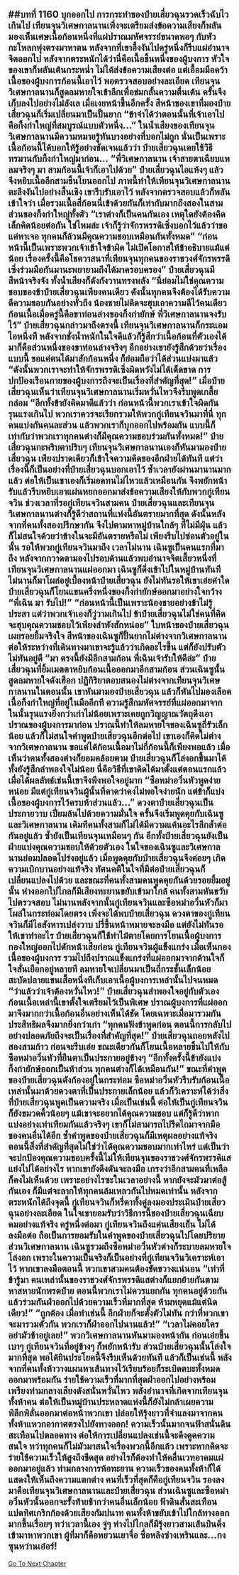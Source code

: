##บทที่ 1160 บุกออกไป
การกระทำของป๋ายเสี่ยวฉุนรวดเร็วฉับไวเกินไป เทียนจุนวิเศษกาลนานเพิ่งจะเตรียมส่งข้อความเสียงก็พลันมองเห็นเศษเนื้อก้อนหนึ่งที่แผ่ปราณมหัศจรรย์ขนาดพอๆ กับหัวกะโหลกพุ่งตรงมาหาตน
หลังจากที่เขาอึ้งงันไปครู่หนึ่งก็รีบแผ่อำนาจจิตออกไป หลังจากตระหนักได้ว่านี่คือเนื้อชิ้นหนึ่งของผู้บงการ หัวใจของเขาก็พลันเต้นกระหน่ำ ไม่ได้ส่งข้อความเสียงต่อ แต่เอื้อมมือคว้าเนื้อของผู้บงการก้อนนี้เอาไว้ พอตรวจสอบอย่างละเอียด เทียนจุนวิเศษกาลนานก็สูดลมหายใจเข้าลึกเพื่อข่มกลั้นความตื่นเต้น ครั้นจึงเก็บลงไปอย่างไม่ลังเล เมื่อเงยหน้าขึ้นอีกครั้ง สีหน้าของเขาที่มองป๋ายเสี่ยวฉุนก็เริ่มเปลี่ยนมาเป็นปั้นยาก
“ข้าจำได้ว่าตอนนั้นที่เจ้าเอาไป คือกิ้งก่าใหญ่ที่สมบูรณ์แบบตัวหนึ่ง...” ในน้ำเสียงของเทียนจุนวิเศษกาลนานมีความหมายรู้ทันบางอย่างที่บอกไม่ถูก นั่นเป็นเพราะเนื้อก้อนนี้ได้บอกให้รู้อย่างชัดเจนแล้วว่า ป๋ายเสี่ยวฉุนเคยใช้วิธีทรมานกับกิ้งก่าใหญ่มาก่อน...
“พี่วิเศษกาลนาน เจ้าสายตาเฉียบแหลมจริงๆ มา สามก้อนนี้เจ้าก็เอาไปด้วย” ป๋ายเสี่ยวฉุนไอแห้งๆ แล้วจึงหยิบเนื้ออีกสามชิ้นโยนออกไป
ภาพนี้ทำให้เทียนจุนวิเศษกาลนานตะลึงงันไปอย่างสิ้นเชิง เขารีบรับเอาไว้ หลังจากตรวจสอบแล้วก็พลันเข้าใจว่า เมื่อรวมเนื้อสี่ก้อนนี่เข้าด้วยกันก็เท่ากับมากถึงสองในสามส่วนของกิ้งก่าใหญ่ทั้งตัว
“เราต่างก็เป็นคนกันเอง เหตุใดยังต้องคิดเล็กคิดน้อยต่อกัน ใช่ไหมล่ะ เจ้าก็รู้ว่าจักรพรรดิเซิ่งบอกไว้แล้วว่าขอแค่หาเจอ ทุกคนก็ล้วนมีคุณความชอบเหมือนกันทั้งหมด”
“ก่อนหน้านี้เป็นเพราะพวกเจ้าเข้าใจข้าผิด ไม่เปิดโอกาสให้ข้าอธิบายแม้แต่น้อย เรื่องครั้งนี้คือโชควาสนาที่เทียนจุนทุกคนของราชวงศ์จักรพรรดิเซิ่งร่วมมือกันมานะพยายามถึงได้มาครอบครอง” ป๋ายเสี่ยวฉุนมีสีหน้าจริงจัง ทั้งน้ำเสียงก็ดังกังวานทรงพลัง
“นี่ย่อมไม่ใช่คุณความชอบของข้าป๋ายเสี่ยวฉุนเพียงคนเดียว ดังนั้นทุกคนจึงต้องได้รับความดีความชอบกันอย่างทั่วถึง น้องชายไม่คิดจะฮุบเอาความดีไว้คนเดียว ก้อนเนื้อเมื่อครู่นี้คือขาท่อนล่างของกิ้งก่ายักษ์ พี่วิเศษกาลนานจงรับไว้” ป๋ายเสี่ยวฉุนกล่าวมาถึงตรงนี้ เทียนจุนวิเศษกาลนานก็กระแอมไอหนึ่งที หลังจากชั่งน้ำหนักในใจดีแล้วก็รู้สึกว่าเนื้อก้อนที่ตัวเองได้มาก็คือส่วนหนึ่งของขาท่อนล่างจริงๆ อีกอย่างเขายังรู้สึกด้วยว่าเรื่องแบบนี้ ขอแค่ตนได้มาสักก้อนหนึ่ง ก็ย่อมถือว่าได้ส่วนแบ่งมาแล้ว
“ดังนั้นพวกเราจะทำให้จักรพรรดิเซิ่งผิดหวังไม่ได้เด็ดขาด การปกป้องเรือนกายของผู้บงการถึงจะเป็นเรื่องที่สำคัญที่สุด!” เมื่อป๋ายเสี่ยวฉุนเห็นว่าเทียนจุนวิเศษกาลนานเริ่มหวั่นไหวจึงรีบพูดเกลี้ยกล่อม
“อีกทั้งข้ายังคิดมาดีแล้วว่า ก่อนหน้านี้พวกเราเข้าใจผิดกันรุนแรงเกินไป พวกเราควรจะเรียกรวมให้พวกกู่เทียนจวินมาที่นี่ ทุกคนแบ่งกันคนละส่วน แล้วพวกเราก็บุกออกไปพร้อมกัน แบบนี้ก็เท่ากับว่าพวกเราทุกคนต่างก็มีคุณความชอบร่วมกันทั้งหมด!” ป๋ายเสี่ยวฉุนกะพริบตาปริบๆ เทียนจุนวิเศษกาลนานเองก็หันมามองป๋ายเสี่ยวฉุน เพียงปราดเดียวก็เข้าใจความคิดของอีกฝ่ายได้ทันที
แต่ว่าเรื่องนี้ก็เป็นอย่างที่ป๋ายเสี่ยวฉุนบอกเอาไว้ ซ้ำเวลายังผ่านมานานมากแล้ว ต่อให้เป็นเขาเองก็เริ่มอดทนไม่ไหวแล้วเหมือนกัน จึงพยักหน้ารับแล้วรีบหยิบเอาแผ่นหยกออกมาส่งข้อความเสียงให้กับพวกกู่เทียนจวิน
ช่วงเวลาที่รอกู่เทียนจวินสามคน ป๋ายเสี่ยวฉุนและเทียนจุนวิเศษกาลนานต่างก็รู้ดีว่าสถานที่แห่งนี้อันตรายมากที่สุด ดังนั้นหลังจากที่คนทั้งสองปรึกษากัน จึงไปตามหาหมู่บ้านใกล้ๆ ที่ไม่มีฝุ่น แล้วก็ไม่สนใจด้วยว่าข้างในจะมีอันตรายหรือไม่ เพียงรีบไปซ่อนตัวอยู่ในนั้น รอให้พวกกู่เทียนจวินมาถึง
เวลาไม่นาน เฉินซูเป็นคนแรกที่มาถึง หลังจากกวาดตามองไปรอบด้านแล้วพบอำนาจจิตเสี้ยวหนึ่งที่เทียนจุนวิเศษกาลนานแผ่ออกมา เฉินซูก็ดิ่งเข้าไปในหมู่บ้านทันที ไม่นานก็มาโผล่อยู่เบื้องหน้าป๋ายเสี่ยวฉุน
ยังไม่ทันรอให้เขาเอ่ยคำใด ป๋ายเสี่ยวฉุนก็โยนแขนครึ่งหนึ่งของกิ้งก่ายักษ์ออกมาอย่างใจกว้าง
“พี่เฉิน มา รับไป!”
“ก่อนหน้านี้เป็นเพราะน้องชายอย่างข้าไม่รู้ประสา แต่ว่าพวกเจ้าเองก็วู่วามเกินไป ข้าป๋ายเสี่ยวฉุนไม่ใช่คนที่คิดจะฮุบคุณความชอบไว้เพียงลำพังสักหน่อย” ใบหน้าของป๋ายเสี่ยวฉุนเผยรอยยิ้มจริงใจ สีหน้าของเฉินซูก็ปั้นยากไม่ต่างจากวิเศษกาลนาน ต่อให้ระหว่างที่เดินทางมาเขาจะรู้แล้วว่าเกิดอะไรขึ้น แต่ก็ยังปรับตัวไม่ทันอยู่ดี
“มา ตรงนี้ยังมีอีกสามก้อน พี่เฉินเจ้ารับให้ดีล่ะ” ป๋ายเสี่ยวฉุนที่ยิ้มเมตตาหยิบก้อนเนื้อออกมาอีกสามก้อน ส่วนเฉินซูนั้นสูดลมหายใจดังเฮือก ปฏิกิริยาตอบสนองไม่ต่างจากเทียนจุนวิเศษกาลนานในตอนนั้น
เขาหันมามองป๋ายเสี่ยวฉุน แล้วก็หันไปมองเลือดเนื้อกิ้งก่าใหญ่ที่อยู่ในมืออีกที ความรู้สึกมหัศจรรย์ที่แผ่ออกมาจากในนั้นรุนแรงยิ่งกว่าเก่าไม่น้อยเพราะเคยถูกวิญญาณวัตถุดึงเอาปราณของผู้บงการมาก่อน ปราณนี้ทำให้ลมหายใจของเฉินซูถี่รัวเล็กน้อย แล้วก็ไม่สนใจคำพูดป๋ายเสี่ยวฉุนอีกต่อไป เขาเองก็คิดไม่ต่างจากวิเศษกาลนาน ขอแค่ได้ก้อนเนื้อมาไม่กี่ก้อนนี้ก็เพียงพอแล้ว
เมื่อเห็นว่าคนทั้งสองต่างก็ยอมคล้อยตาม ป๋ายเสี่ยวฉุนก็โล่งอกขึ้นมาได้ ทั้งยังรู้สึกลำพองใจไม่น้อย นี่คือวิธีที่เขาคิดได้มาตั้งแต่ตอนแรกแล้ว เมื่อได้ผลลัพธ์เช่นนี้เขาจึงพึงพอใจอยู่มาก
“ซือหม่าอวิ๋นหัวพูดง่ายหน่อย มีแต่กู่เทียนจวินผู้นั้นที่คาดว่าคงไม่พอใจง่ายนัก แต่ข้าก็แบ่งเนื้อของผู้บงการไว้ครบห้าส่วนแล้ว...” ดวงตาป๋ายเสี่ยวฉุนเป็นประกายวาบ เปี่ยมล้นไปด้วยความมั่นใจ ครั้นจึงเริ่มพูดคุยกับเฉินซูและวิเศษกาลนาน
เดิมทีคนทั้งสามก็ไม่ได้มีความแค้นอะไรลึกล้ำต่อกันอยู่แล้ว ซ้ำยังเป็นเทียนจุนเหมือนๆ กัน อีกทั้งป๋ายเสี่ยวฉุนยังเป็นฝ่ายแบ่งคุณความชอบให้ด้วยตัวเอง ในใจของเฉินซูและวิเศษกาลนานย่อมปลอดโปร่งอยู่แล้ว เมื่อพูดคุยกับป๋ายเสี่ยวฉุนจึงค่อยๆ เกิดความเบิกบานอย่างแท้จริง ทัศนคติในใจที่มีต่อป๋ายเสี่ยวฉุนก็เปลี่ยนแปลงไปด้วย
และขณะที่คนทั้งสามคนพูดคุยกันด้วยรอยยิ้มอยู่นั้น ห่างออกไปไกลก็มีเสียงทะยานขยับเข้ามาใกล้ คนทั้งสามหันขวับไปตรวจสอบ ไม่นานหลังจากนั้นกู่เทียนจวินและซือหม่าอวิ๋นหัวก็มาโผล่ในกระท่อมโดยตรง
เพิ่งจะได้พบป๋ายเสี่ยวฉุน ดวงตาของกู่เทียนจวินก็มีไอสังหารเปล่งวาบ ปรี่ขึ้นหน้าหมายจะลงมือ แต่ยังไม่ทันรอให้เขาทำอะไร ป๋ายเสี่ยวฉุนก็ใช้ท่าไม้ตายโดยการโยนเนื้อผู้บงการกองใหญ่ออกไปดักหน้าเสียก่อน
กู่เทียนจวินผู้แข็งแกร่ง เมื่อเห็นกองเนื้อของผู้บงการ รวมไปถึงปราณแข็งแกร่งที่แผ่ออกมาจากด้านใจก็ใจสั่นเยือกอยู่หลายที ลมหายใจเปลี่ยนมาเป็นถี่กระชั้นเล็กน้อย สะบัดปลายแขนเสื้อหนึ่งทีเก็บเอาเนื้อผู้บงการเหล่านั้นไปจนหมด
“ว่าแล้วว่าเจ้าต้องหวั่นไหว!” ป๋ายเสี่ยวฉุนลำพองใจอยู่กับตัวเอง ก้อนเนื้อเหล่านี้เขาตั้งใจเตรียมไว้เป็นพิเศษ ปราณผู้บงการที่แผ่ออกมาจึงมากกว่าเนื้อก้อนอื่นอย่างเห็นได้ชัด โดยเฉพาะเมื่อมารวมกัน ประสิทธิผลจึงมากยิ่งกว่าเก่า
“ทุกคนฟังข้าพูดก่อน ตอนนี้การกลับไปอย่างปลอดภัยถึงจะเป็นเรื่องที่สำคัญที่สุด!” ป๋ายเสี่ยวฉุนถอยหลังไปสองสามก้าว ก่อนจะรีบเอ่ย ขณะเดียวกันก็โยนเนื้อหลายชิ้นไปให้กับซือหม่าอวิ๋นหัวที่ยืนตาเป็นประกายอยู่ข้างๆ
“อีกทั้งครั้งนี้ข้ายังแบ่งกิ้งก่ายักษ์ออกเป็นห้าส่วน ทุกคนต่างก็ได้เหมือนกัน!” ขณะที่คำพูดของป๋ายเสี่ยวฉุนดังก้องอยู่ในกระท่อม ซือหม่าอวิ๋นหัวรีบรับก้อนเนื้อเหล่านั้นมาด้วยดวงตาที่เป็นประกายเล็กน้อย แล้วก็วิเคราะห์ได้ว่าสิ่งที่ป๋ายเสี่ยวฉุนพูดเป็นความจริง
เมื่อเป็นเช่นนี้ ต่อให้เป็นกู่เทียนจวินก็ยังขมวดคิ้วน้อยๆ แม้เขาจะอยากได้คุณความชอบ แต่ก็รู้ดีว่าหากแบ่งอย่างเท่าเทียมกันแล้วจริงๆ เขาก็ไม่สามารถไปรีดไถมาจากมือของคนอื่นได้อีก
ซ้ำคำพูดของป๋ายเสี่ยวฉุนก็มีเหตุผลอย่างแท้จริง ตอนนี้สิ่งที่สำคัญที่สุดไม่ใช่ว่าได้คุณความชอบมากเท่าไหร่ แต่เป็นว่าจะปกป้องคุณความชอบครั้งนี้ไม่ให้เทียนจุนของราชวงศ์จักรพรรดิแสแย่งไปได้อย่างไร
หากเขายังดึงดันจะลงมือ เกรงว่าอีกสามคนที่เหลือก็คงไม่เห็นด้วย เพราะอย่างไรซะในเวลาอย่างนี้ หากยังจะมัวมาต่อสู้กันเอง ก็มีแต่จะลากให้ทุกคนล้มเหลวกันไปหมดเท่านั้น
หลังจากตระหนักได้ถึงจุดนี้ กู่เทียนจวินก็หรี่ตาทั้งคู่ลงมองประเมินป๋ายเสี่ยวฉุนอย่างละเอียด ในใจเขายอมรับว่าวิธีการนี้ของป๋ายเสี่ยวฉุนเฉียบคมอย่างแท้จริง
ครู่หนึ่งต่อมา กู่เทียนจวินถึงแค่นเสียงเย็น ไม่ได้ลงมือต่อ ถือเป็นการยอมรับในคำพูดของป๋ายเสี่ยวฉุนไปโดยปริยาย ส่วนวิเศษกาลนาน เฉินซูรวมถึงซือหม่าอวิ๋นหัวต่างก็ระบายลมหายใจโล่งอก เพราะในความเป็นจริงก็เป็นอย่างที่กู่เทียนจวินวิเคราะห์เอาไว้ หากเขาลงมือตอนนี้ พวกเขาสามคนต้องขัดขวางแน่นอน
“เท่าที่ข้ารู้มา คนเหล่านั้นของราชวงศ์จักรพรรดิแสต่างก็แยกย้ายกันตามหาสหายนักพรตป๋าย ตอนนี้พวกเราไม่ควรแยกกัน ทุกคนอยู่ด้วยกันแล้วร่วมกันฝ่าออกไปด้วยความเร็วที่มากที่สุด ห้ามหยุดแม้แต่นิดเดียว!”
“ถูกต้อง เมื่อทำเช่นนี้ อีกฝ่ายก็จะตั้งตัวไม่ทัน กว่าที่พวกเขาจะมารวมตัวกัน พวกเราก็ฝ่าออกไปนานแล้ว!”
“เวลาไม่คอยใคร อย่ามัวช้าอยู่เลย!” พวกวิเศษกาลนานหันมามองหน้ากัน ก่อนเอ่ยขึ้นเบาๆ กู่เทียนจวินที่อยู่ข้างๆ ก็พยักหน้ารับ ส่วนป๋ายเสี่ยวฉุนนั้นโล่งใจมากที่สุด พอได้ยินประโยคนี้จึงรีบเห็นด้วยทันที
แล้วก็เป็นเช่นนี้ หลังจากที่คนทั้งห้าวางแผนหาเส้นทางไว้เรียบร้อยก็ระเบิดตบะทั้งหมดออกมาพร้อมกัน ร่ายใช้ความเร็วที่มากที่สุดฝ่าออกไปอย่างพร้อมเพรียงท่ามกลางเสียงดังสนั่นหวั่นไหว พลังอำนาจที่เกิดจากเทียนจุนทั้งห้าคน ต่อให้เป็นหมู่บ้านประหลาดแห่งนี้ก็ยังไม่กล้าเผยความพิลึกพิลั่นออกมาต่อหน้าพวกเขา ปล่อยให้รุ้งยาวที่จำแลงมาจากคนทั้งห้าแหวกอากาศตรงไปยังทางออก!
ความเร็วนั้นมากจนฟ้าสนั่นดินสะเทือนไปตลอดทาง ต่อให้การเปลี่ยนแปลงเช่นนี้จะดึงดูดความสนใจ ทว่าทุกคนก็ไม่มัวมาสนใจเรื่องพวกนี้อีกแล้ว เพราะหากคิดจะร่ายใช้ความเร็วให้สูงถึงขีดสุด อย่างไรก็ต้องทำให้คลื่นเวทอาคมแผ่ออกมาอยู่แล้ว
ท่ามกลางการห้อทะยาน ความเร็วของคนทั้งห้าก็ได้แสดงให้เห็นถึงความแตกต่าง คนที่เร็วที่สุดก็คือกู่เทียนจวิน รองลงมาคือเทียนจุนวิเศษกาลนานและป๋ายเสี่ยวฉุน ส่วนเฉินซูและซือหม่าอวิ๋นหัวนั้นออกจะรั้งท้ายช้ากว่าคนอื่นเล็กน้อย
ฟ้าดินสั่นสะเทือน แปดทิศเกริกก้องด้วยเสียงกัมปนาท คนทั้งห้าขยับเข้าไปใกล้ทางออกมากขึ้นเรื่อยๆ ทว่าเวลานี้เอง จู่ๆ ห่างไปไกลก็มีรุ้งยาวสามเส้นบินดิ่งเข้ามาหาพวกเขา
ผู้ที่มาก็คือหยวนเยาจื่อ ซื่อหลิงซ่างเหรินและ...กงซุนหว่านเอ๋อร์!
------


[Go To Next Chapter]( ./134.md)